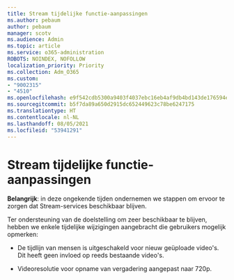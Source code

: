 ```yaml
---
title: Stream tijdelijke functie-aanpassingen
ms.author: pebaum
author: pebaum
manager: scotv
ms.audience: Admin
ms.topic: article
ms.service: o365-administration
ROBOTS: NOINDEX, NOFOLLOW
localization_priority: Priority
ms.collection: Adm_O365
ms.custom:
- "9002315"
- "4510"
ms.openlocfilehash: e9f542cdb5300a9403f4037ebc16eb4af9db4bd143de176594efb0c3bee00f55
ms.sourcegitcommit: b5f7da89a650d2915dc652449623c78be6247175
ms.translationtype: HT
ms.contentlocale: nl-NL
ms.lasthandoff: 08/05/2021
ms.locfileid: "53941291"
---
```

# <a name="stream-temporary-feature-adjustments"></a>Stream tijdelijke functie-aanpassingen

**Belangrijk**: in deze ongekende tijden ondernemen we stappen om ervoor te zorgen dat Stream-services beschikbaar blijven.

Ter ondersteuning van de doelstelling om zeer beschikbaar te blijven, hebben we enkele tijdelijke wijzigingen aangebracht die gebruikers mogelijk opmerken: 

- De tijdlijn van mensen is uitgeschakeld voor nieuw geüploade video's. Dit heeft geen invloed op reeds bestaande video's.

- Videoresolutie voor opname van vergadering aangepast naar 720p.
